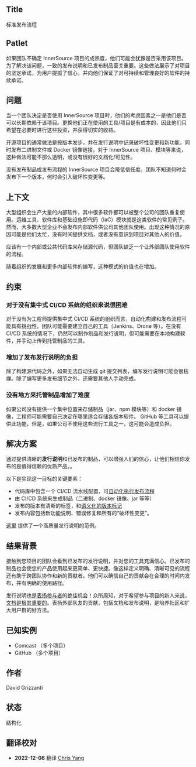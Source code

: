 ## Title

标准发布流程

## Patlet

如果团队不确定 InnerSource 项目的成熟度，他们可能会犹豫是否采用该项目。为了解决该问题，一致的发布说明和已发布制品至关重要。这些做法展示了对项目的坚定承诺，为用户提振了信心，并向他们保证了对可持续和管理良好的软件的持续承诺。

## 问题

当一个团队决定是否使用 InnerSource 项目时，他们的考虑因素之一是他们是否可以长期依赖于该项目。更换他们正在使用的工具/项目是有成本的，因此他们只希望在必要时进行这些投资，并获得切实的收益。

开源项目的通常做法是按版本发步，并在发行说明中记录破坏性变更和新功能，同时发布二进制文件或 Docker 镜像链接。对于 InnerSource 项目、模块等来说，这种做法可能不那么透明，或没有很好的文档化/可见性。

没有发布制品或发布流程的 InnerSource 项目会降低信任度。团队不知道何时会发布下一个版本，何时会引入破坏性变更等。

## 上下文

大型组织会生产大量的内部软件，其中很多软件都可以被整个公司的团队重复使用。运维工具、软件库和基础设施即代码（IaC）模块就是这类软件的常见例子。然而，大多数大型企业不会发布内部软件供公司其他团队使用。出现这种情况的原因可能是他们太忙，没有时间提供文档，或者没有意识到项目对其他人的价值。

应该有一个内部或公共代码库来存储源代码，但团队缺乏一个让外部团队使用软件的流程。

随着组织的发展和更多内部软件的编写，这种模式的价值也在增加。

## 约束

### 对于没有集中式 CI/CD 系统的组织来说很困难

对于没有为工程师提供集中式 CI/CD 系统的组织而言，自动化构建和发布流程可能具有挑战性。团队可能需要建立自己的工具（Jenkins、Drone 等）。在没有 CI/CD 系统的情况下，仍然可以制作制品和发行说明，但可能需要在本地构建软件，并手动上传到托管制品的工具。

### 增加了发布发行说明的负担

除了构建源代码之外，如果无法自动生成 git 提交列表，编写发行说明可能会很枯燥。除了编写更多发布细节之外，还需要其他人手动完成。

### 没有地方来托管制品增加了难度

如果公司没有提供一个集中位置来存储制品（jar、npm 模块等）和 docker 镜像，工程师可能需要自己决定在哪里适合存储各版本软件。 GitHub 等工具可以提供此功能，但是，如果公司不使用这些流行工具之一，这可能会造成负担。

## 解决方案

通过提供清晰的**发行说明**和已发布的制品，可以增强人们的信心，让他们相信你发布的是值得信赖的优质产品。。

以下是实现这一目标的关键要素：

- 代码库中包含一个 CI/CD 流水线配置，可[自动化执行发布流程](https://opensource.guide/best-practices/#use-tools-to-automate-basic-maintenance-tasks)
- 由 CI/CD 系统来生成制品（二进制、docker 镜像、jar 等等）
- 发布的版本有清晰的标签，和[语义化的版本标记](https://github.com/semantic-release/semantic-release)
- 发布内容包括新功能说明、错误修复和所有的“破坏性变更”。

[这里](https://github.com/jaegertracing/jaeger/releases) 提供了一个高质量发行说明的范例。

## 结果背景

接触到您项目的团队会看到已发布的发行说明，并对您的工具充满信心。已发布的制品也会使您的产品使用起来更简单、更快捷。像这样定义明确、清晰可见的流程还有助于跨团队协作和新的贡献者。他们可以确信自己的贡献会在合理的时间内发布，并有明确的使用路径。

发行说明也是[表扬参与者](raise-participants.md)的绝佳机会！众所周知，对于希望参与项目的新人来说，[文档是极其重要的](base-documentation.md)。表扬外部队友的贡献，包括文档和发布说明，是培养社区和扩大用户群的好方法。

## 已知实例

* Comcast （多个项目）
* GitHub （多个项目）

## 作者

David Grizzanti

## 状态

结构化

## 翻译校对

* **2022-12-08** 翻译 [Chris Yang](https:github.com/node)
